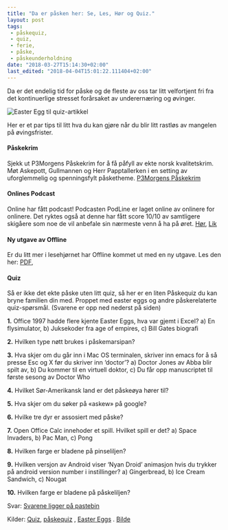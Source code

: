 ```yaml
---
title: "Da er påsken her: Se, Les, Hør og Quiz."
layout: post
tags: 
 - påskequiz,
 - quiz,
 - ferie,
 - påske,
 - påskeunderholdning
date: "2018-03-27T15:14:30+02:00"
last_edited: "2018-04-04T15:01:22.111404+02:00"
---
```

Da er det endelig tid for påske og de fleste av oss tar litt velfortjent fri fra det kontinuerlige stresset forårsaket av underernæring og øvinger.

![Easter Egg til quiz-artikkel](https://online.ntnu.no/media/images/responsive/fc9c26d4-27a9-422a-93d8-4cc5a31ba1cd.jpeg)

Her er et par tips til litt hva du kan gjøre når du blir litt rastløs av mangelen på øvingsfrister.

#### Påskekrim

Sjekk ut P3Morgens Påskekrim for å få påfyll av ekte norsk kvalitetskrim. Møt Askepott, Gullmannen og Herr Papptallerken i en setting av uforglemmelig  og spenningsfylt påsketheme.
[P3Morgens Påskekrim](https://tv.nrk.no/serie/p3morgens-paaskekrim/MYNR52002117/sesong-1/episode-1)

#### Onlines Podcast

 Online har fått podcast! Podcasten PodLine er laget online av onlinere for onlinere.  Det ryktes også at denne har fått score 10/10 av samtligere skigåere som noe de vil anbefale sin nærmeste venn å ha på øret.
[Hør](https://soundcloud.com/podline/pilot-1 ),
[Lik](https://www.facebook.com/OnlinePodLine/)

#### Ny utgave av Offline

Er du litt mer i lesehjørnet har Offline kommet ut med en ny utgave. Les den her:
[PDF](https://online.ntnu.no/media/images/offline/Offline_nr1_web_-_2018_.pdf  ),

#### Quiz

Så er ikke det ekte påske uten litt quiz, så her er en liten Påskequiz du kan bryne familien din med. Proppet med easter eggs og andre påskerelaterte quiz-spørsmål.  (Svarene er opp ned nederst på siden)

**1.** Office 1997 hadde flere kjente Easter Eggs, hva var gjemt i Excel? a) En flysimulator, b) Juksekoder fra age of empires, c) Bill Gates biografi

**2.** Hvilken type nøtt brukes i påskemarsipan?

**3.** Hva skjer om du går inn i Mac OS terminalen, skriver inn emacs for å så presse Esc og X før du skriver inn ‘doctor’? a) Doctor Jones av Abba blir spilt av, b) Du kommer til en virtuell doktor, c) Du får opp manuscriptet til første sesong av Doctor Who

**4.**  Hvilket Sør-Amerikansk land er det påskeøya hører til?

**5.** Hva skjer om du søker på «askew» på google?

**6.** Hvilke tre dyr er assosiert med påske?

**7.** Open Office Calc innehoder et spill. Hvilket spill er det? a) Space Invaders, b) Pac Man, c) Pong

**8.** Hvilken farge er bladene på pinseliljen?

**9.** Hvilken versjon av Android viser ‘Nyan Droid’ animasjon hvis du trykker på android version number i instillinger?  a) Gingerbread,  b) Ice Cream Sandwich, c) Nougat

**10.** Hvilken farge er bladene på påskeliljen?

Svar:
[Svarene ligger på pastebin](https://pastebin.com/iGm10bJ1)

Kilder:  [Quiz](https://quizforalle.no/quiz-med-fasit-100-quiz-sporsmal-og-svar/ ),  [påskequiz](https://quizforalle.no/25-paskequiz-sporsmal-og-svar/) ,  [Easter Eggs](https://www.silicon.co.uk/mobility/tech-easter-eggs-209453 ) . [Bilde](https://pixabay.com/no/easter-egg-p%C3%A5ske-fargede-fargerike-3123103/)
